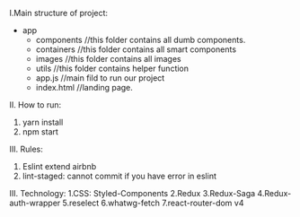 I.Main structure of project:
- app
  - components //this folder contains all dumb components.
  - containers //this folder contains all smart components
  - images //this folder contains all images
  - utils //this folder contains helper function
  - app.js //main fild to run our project
  - index.html //landing page.
  
II. How to run:
  1. yarn install
  2. npm start


III. Rules:
  1. Eslint extend airbnb
  2. lint-staged: cannot commit if you have error in eslint


III. Technology:
  1.CSS: Styled-Components
  2.Redux
  3.Redux-Saga
  4.Redux-auth-wrapper
  5.reselect
  6.whatwg-fetch
  7.react-router-dom v4
  
